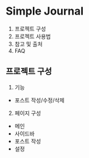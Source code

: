 # Simple Journal

1. 프로젝트 구성
2. 프로젝트 사용법
3. 참고 및 출처
4. FAQ

## 프로젝트 구성

1. 기능
- 포스트 작성/수정/삭제

2. 페이지 구성
- 메인
- 사이드바
- 포스트 작성
- 설정
